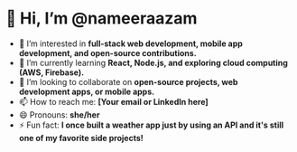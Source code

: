 # 👋 Hi, I’m @nameeraazam

- 👀 I’m interested in **full-stack web development, mobile app development, and open-source contributions.**
- 🌱 I’m currently learning **React, Node.js, and exploring cloud computing (AWS, Firebase).**
- 💞️ I’m looking to collaborate on **open-source projects, web development apps, or mobile apps.**
- 📫 How to reach me: **[Your email or LinkedIn here]**
- 😄 Pronouns: **she/her**
- ⚡ Fun fact: **I once built a weather app just by using an API and it's still one of my favorite side projects!**

<!---
nameeraazam/nameeraazam is a ✨ special ✨ repository because its `README.md` (this file) appears on your GitHub profile.
You can click the Preview link to take a look at your changes.
--->
